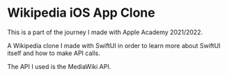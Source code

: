 # Wikipedia iOS App Clone

This is a part of the journey I made with Apple Academy 2021/2022. 

A Wikipedia clone I made with SwiftUI in order to learn more about SwiftUI itself and how to make API calls.

The API I used is the MediaWiki API.
